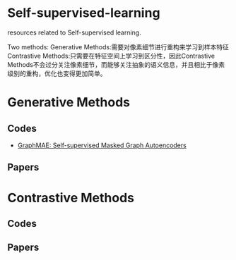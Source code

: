 # Self-supervised-learning
resources related to Self-supervised learning.

Two methods:
Generative Methods:需要对像素细节进行重构来学习到样本特征
Contrastive Methods:只需要在特征空间上学习到区分性，因此Contrastive Methods不会过分关注像素细节，而能够关注抽象的语义信息，并且相比于像素级别的重构，优化也变得更加简单。


# Generative Methods

## Codes
* [GraphMAE: Self-supervised Masked Graph Autoencoders](https://github.com/THUDM/GraphMAE)

## Papers



# Contrastive Methods

## Codes

## Papers
